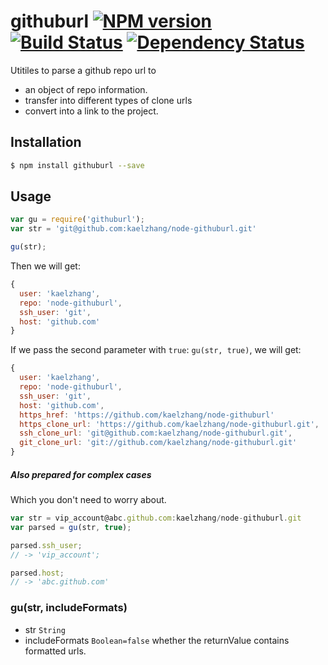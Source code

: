 # githuburl [![NPM version](https://badge.fury.io/js/githuburl.svg)](http://badge.fury.io/js/githuburl) [![Build Status](https://travis-ci.org/kaelzhang/node-githuburl.svg?branch=master)](https://travis-ci.org/kaelzhang/node-githuburl) [![Dependency Status](https://gemnasium.com/kaelzhang/node-githuburl.svg)](https://gemnasium.com/kaelzhang/node-githuburl)

Utitiles to parse a github repo url to

- an object of repo information. 
- transfer into different types of clone urls
- convert into a link to the project.

## Installation

```bash
$ npm install githuburl --save
```

## Usage

```js
var gu = require('githuburl');
var str = 'git@github.com:kaelzhang/node-githuburl.git'

gu(str);
```

Then we will get:
```js
{
  user: 'kaelzhang',
  repo: 'node-githuburl',
  ssh_user: 'git',
  host: 'github.com'
}
```

If we pass the second parameter with `true`: `gu(str, true)`, we will get:

```js
{
  user: 'kaelzhang',
  repo: 'node-githuburl',
  ssh_user: 'git',
  host: 'github.com',
  https_href: 'https://github.com/kaelzhang/node-githuburl'
  https_clone_url: 'https://github.com/kaelzhang/node-githuburl.git',
  ssh_clone_url: 'git@github.com:kaelzhang/node-githuburl.git',
  git_clone_url: 'git://github.com/kaelzhang/node-githuburl.git' 
}
```

##### Also prepared for complex cases

Which you don't need to worry about.

```js
var str = vip_account@abc.github.com:kaelzhang/node-githuburl.git
var parsed = gu(str, true);

parsed.ssh_user;
// -> 'vip_account';

parsed.host;
// -> 'abc.github.com'
```

### gu(str, includeFormats)

- str `String`
- includeFormats `Boolean=false` whether the returnValue contains formatted urls.